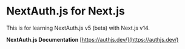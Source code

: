 # NextAuth.js for Next.js

This is for learning NextAuth.js v5 (beta) with Next.js v14.

**NextAuth.js Documentation**
[https://authjs.dev/](https://authjs.dev/)

